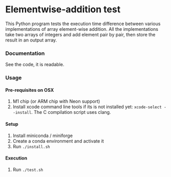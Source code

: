 Elementwise-addition test
=========================

This Python program tests the execution time difference between various implementations of array element-wise addition. All the implementations take two arrays of integers and add element pair by pair, then store the result in an output array.

### Documentation

See the code, it is readable.

### Usage

#### Pre-requisites on OSX

1. M1 chip (or ARM chip with Neon support)
1. Install xcode command line tools if its is not installed yet: `xcode-select --install`. The C compilation script uses clang.


#### Setup
1. Install miniconda / miniforge
1. Create a conda environment and activate it
1. Run `./install.sh`

#### Execution
1. Run `./test.sh`